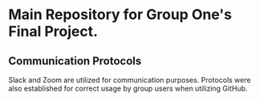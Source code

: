 # Main Repository for Group One's Final Project.



## Communication Protocols

Slack and Zoom are utilized for communication purposes.
Protocols were also established for correct usage by group users when utilizing GitHub.
